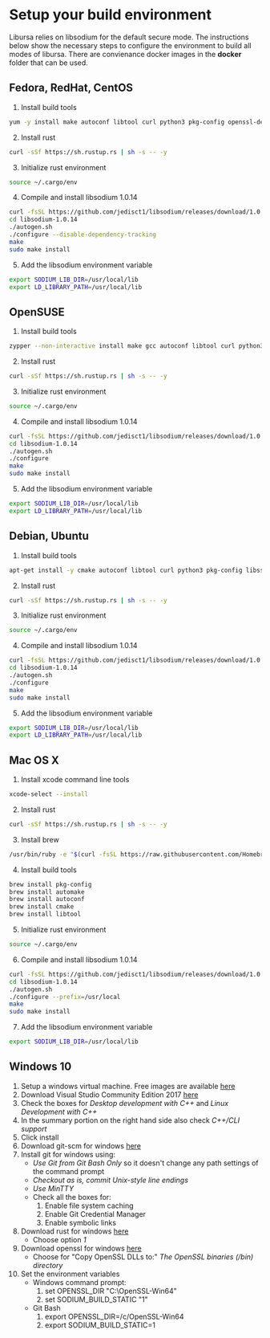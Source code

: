 # Setup your build environment
Libursa relies on libsodium for the default secure mode. The instructions below show the necessary steps to configure the environment to build all modes of libursa. There are convienance docker images in the **docker** folder that can be used.

## Fedora, RedHat, CentOS
1. Install build tools
```bash
yum -y install make autoconf libtool curl python3 pkg-config openssl-devel
```
2. Install rust
```bash
curl -sSf https://sh.rustup.rs | sh -s -- -y
```
3. Initialize rust environment
```bash
source ~/.cargo/env
```
4. Compile and install libsodium 1.0.14
```bash
curl -fsSL https://github.com/jedisct1/libsodium/releases/download/1.0.14/libsodium-1.0.14.tar.gz | tar -xz
cd libsodium-1.0.14
./autogen.sh
./configure --disable-dependency-tracking
make
sudo make install
```
5. Add the libsodium environment variable
```bash
export SODIUM_LIB_DIR=/usr/local/lib
export LD_LIBRARY_PATH=/usr/local/lib
```

## OpenSUSE
1. Install build tools
```bash
zypper --non-interactive install make gcc autoconf libtool curl python3 pkg-config openssl-devel
```
2. Install rust
```bash
curl -sSf https://sh.rustup.rs | sh -s -- -y
```
3. Initialize rust environment
```bash
source ~/.cargo/env
```
4. Compile and install libsodium 1.0.14
```bash
curl -fsSL https://github.com/jedisct1/libsodium/releases/download/1.0.14/libsodium-1.0.14.tar.gz | tar -xz
cd libsodium-1.0.14
./autogen.sh
./configure
make
sudo make install
```
5. Add the libsodium environment variable
```bash
export SODIUM_LIB_DIR=/usr/local/lib
export LD_LIBRARY_PATH=/usr/local/lib
```

## Debian, Ubuntu
1. Install build tools
```bash
apt-get install -y cmake autoconf libtool curl python3 pkg-config libssl-dev
```
2. Install rust
```bash
curl -sSf https://sh.rustup.rs | sh -s -- -y
```
3. Initialize rust environment
```bash
source ~/.cargo/env
```
4. Compile and install libsodium 1.0.14
```bash
curl -fsSL https://github.com/jedisct1/libsodium/releases/download/1.0.14/libsodium-1.0.14.tar.gz | tar -xz
cd libsodium-1.0.14
./autogen.sh
./configure
make
sudo make install
```
5. Add the libsodium environment variable
```bash
export SODIUM_LIB_DIR=/usr/local/lib
export LD_LIBRARY_PATH=/usr/local/lib
```

## Mac OS X
1. Install xcode command line tools 
```bash
xcode-select --install
```
2. Install rust
```bash
curl -sSf https://sh.rustup.rs | sh -s -- -y
```
3. Install brew
```bash
/usr/bin/ruby -e "$(curl -fsSL https://raw.githubusercontent.com/Homebrew/install/master/install)"
```
4. Install build tools
```bash
brew install pkg-config
brew install automake
brew install autoconf
brew install cmake
brew install libtool
```
5. Initialize rust environment
```bash
source ~/.cargo/env
```
6. Compile and install libsodium 1.0.14
```bash
curl -fsSL https://github.com/jedisct1/libsodium/releases/download/1.0.14/libsodium-1.0.14.tar.gz | tar -xz
cd libsodium-1.0.14
./autogen.sh
./configure --prefix=/usr/local
make
sudo make install
```
7. Add the libsodium environment variable
```bash
export SODIUM_LIB_DIR=/usr/local/lib
```

## Windows 10

1. Setup a windows virtual machine. Free images are available [here](https://developer.microsoft.com/en-us/microsoft-edge/tools/vms/)
1. Download Visual Studio Community Edition 2017 [here](https://visualstudio.microsoft.com/downloads/)
1. Check the boxes for *Desktop development with C++* and *Linux Development with C++*
1. In the summary portion on the right hand side also check *C++/CLI support*
1. Click install
1. Download git-scm for windows [here](https://git-scm.com/downloads/win)
1. Install git for windows using:
    - *Use Git from Git Bash Only* so it doesn't change any path settings of the command prompt
    - *Checkout as is, commit Unix-style line endings*
    - *Use MinTTY*
    - Check all the boxes for:
        1. Enable file system caching
        1. Enable Git Credential Manager
        1. Enable symbolic links
1. Download rust for windows [here](https://win.rustup.rs)
    - Choose option *1*
1. Download openssl for windows [here](https://slproweb.com/download/Win64OpenSSL-1_1_1b.exe)
    - Choose for "Copy OpenSSL DLLs to:" *The OpenSSL binaries (/bin) directory*
1. Set the environment variables
    - Windows command prompt:
        1. set OPENSSL_DIR "C:\OpenSSL-Win64"
        1. set SODIUM_BUILD_STATIC "1"
    - Git Bash
        1. export OPENSSL_DIR=/c/OpenSSL-Win64
        1. export SODIUM_BUILD_STATIC=1
